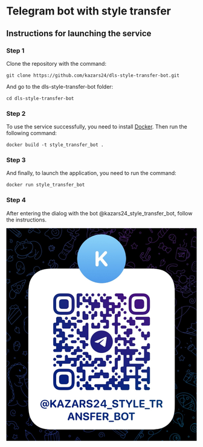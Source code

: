 # Telegram bot with style transfer
## Instructions for launching the service
### Step 1
Clone the repository with the command:
```
git clone https://github.com/kazars24/dls-style-transfer-bot.git
```
And go to the dls-style-transfer-bot folder:
```
cd dls-style-transfer-bot
```
### Step 2
To use the service successfully, you need to install [Docker](https://www.docker.com/).
Then run the following command:
```
docker build -t style_transfer_bot .
```
### Step 3
And finally, to launch the application, you need to run the command:
```
docker run style_transfer_bot
```

### Step 4
After entering the dialog with the bot @kazars24_style_transfer_bot, follow the instructions.

![QR code](images/qr_code.jpg)
